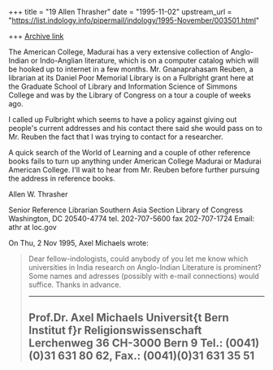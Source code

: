 +++
title = "19 Allen Thrasher"
date = "1995-11-02"
upstream_url = "https://list.indology.info/pipermail/indology/1995-November/003501.html"

+++
[Archive link](https://list.indology.info/pipermail/indology/1995-November/003501.html)

The American College, Madurai has a very extensive collection of 
Anglo-Indian or Indo-Anglian literature, which is on a computer catalog 
which will be hooked up to internet in a few months.  Mr. Gnanaprahasam 
Reuben, a librarian at its Daniel Poor Memorial Library is on a Fulbright 
grant here at the Graduate School of Library and Information Science of 
Simmons College and was by the Library of Congress on a tour a couple of 
weeks ago. 

I called up Fulbright which seems to have a policy against giving out 
people's current addresses and his contact there said she would pass on 
to Mr. Reuben the fact that I was trying to contact for a researcher.

A quick search of the World of Learning and a couple of other reference 
books fails to turn up anything under American College Madurai or Madurai 
American College.  I'll wait to hear from Mr. Reuben before further 
pursuing the address in reference books.

Allen W. Thrasher

Senior Reference Librarian
Southern Asia Section
Library of Congress
Washington, DC 20540-4774
tel. 202-707-5600
fax  202-707-1724
Email: athr at loc.gov



On Thu, 2 Nov 1995, Axel Michaels wrote:

> Dear fellow-indologists,
> could anybody of you let me know which universities in India 
> research on Anglo-Indian Literature is prominent? Some names and adresses 
> (possibly with e-mail connections) would suffice. Thanks in advance.
> 
> ---------------------------------------------------------------------------
> Prof.Dr. Axel Michaels
> Universit{t Bern
> Institut f}r Religionswissenschaft
> Lerchenweg 36
> CH-3000 Bern 9
> Tel.: (0041)(0)31 631 80 62, Fax.: (0041)(0)31 631 35 51
> ---------------------------------------------------------------------------






